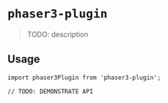 # `phaser3-plugin`

> TODO: description

## Usage

```
import phaser3Plugin from 'phaser3-plugin';

// TODO: DEMONSTRATE API
```
